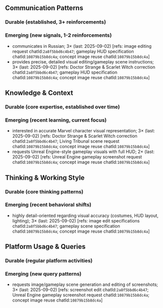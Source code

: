## Communication Patterns
### Durable (established, 3+ reinforcements)

### Emerging (new signals, 1-2 reinforcements)
- communicates in Russian; 3× (last: 2025-09-02) [refs: image editing request chatId:`2a8f5bbd6c4b47`; gameplay HUD specification chatId:`10879b15b8dc4a`; concept image reuse chatId:`10879b15b8dc4a`]
- provides precise, detailed visual editing/gameplay scene instructions; 3× (last: 2025-09-02) [refs: Doctor Strange & Scarlet Witch correction chatId:`2a8f5bbd6c4b47`; gameplay HUD specification chatId:`10879b15b8dc4a`; concept image reuse chatId:`10879b15b8dc4a`]

## Knowledge & Context
### Durable (core expertise, established over time)

### Emerging (recent learning, current focus)  
- interested in accurate Marvel character visual representation; 3× (last: 2025-09-02) [refs: Doctor Strange & Scarlet Witch correction chatId:`2a8f5bbd6c4b47`; Living Tribunal scene request chatId:`10879b15b8dc4a`; concept image reuse chatId:`10879b15b8dc4a`]
- requests Unreal Engine-style gameplay visuals with full HUD; 2× (last: 2025-09-02) [refs: Unreal Engine gameplay screenshot request chatId:`10879b15b8dc4a`; concept image reuse chatId:`10879b15b8dc4a`]

## Thinking & Working Style
### Durable (core thinking patterns)

### Emerging (recent behavioral shifts)
- highly detail-oriented regarding visual accuracy (costumes, HUD layout, lighting); 3× (last: 2025-09-02) [refs: image edit specifications chatId:`2a8f5bbd6c4b47`; gameplay scene specification chatId:`10879b15b8dc4a`; concept image reuse chatId:`10879b15b8dc4a`]

## Platform Usage & Queries
### Durable (regular platform activities)

### Emerging (new query patterns)
- requests image/gameplay scene generation and editing of screenshots; 3× (last: 2025-09-02) [refs: screenshot edit chatId:`2a8f5bbd6c4b47`; Unreal Engine gameplay screenshot request chatId:`10879b15b8dc4a`; concept image reuse chatId:`10879b15b8dc4a`]